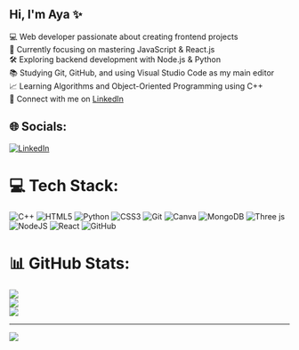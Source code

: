 ## Hi, I'm Aya ✨

💻 Web developer passionate about creating frontend projects  <br>
🎨 Currently focusing on mastering JavaScript & React.js  <br>
🛠️ Exploring backend development with Node.js & Python  <br>
📚 Studying Git, GitHub, and using Visual Studio Code as my main editor   <br>
📈 Learning Algorithms and Object-Oriented Programming using C++  <br>
🔗 Connect with me on [LinkedIn](https://www.linkedin.com/in/aya-abu-taha)



## 🌐 Socials:
[![LinkedIn](https://img.shields.io/badge/LinkedIn-%230077B5.svg?logo=linkedin&logoColor=white)](https://linkedin.com/in/www.linkedin.com/in/aya-abu-taha) 

# 💻 Tech Stack:
![C++](https://img.shields.io/badge/c++-%2300599C.svg?style=for-the-badge&logo=c%2B%2B&logoColor=white) ![HTML5](https://img.shields.io/badge/html5-%23E34F26.svg?style=for-the-badge&logo=html5&logoColor=white) ![Python](https://img.shields.io/badge/python-3670A0?style=for-the-badge&logo=python&logoColor=ffdd54) ![CSS3](https://img.shields.io/badge/css3-%231572B6.svg?style=for-the-badge&logo=css3&logoColor=white) ![Git](https://img.shields.io/badge/git-%23F05033.svg?style=for-the-badge&logo=git&logoColor=white) ![Canva](https://img.shields.io/badge/Canva-%2300C4CC.svg?style=for-the-badge&logo=Canva&logoColor=white)  ![MongoDB](https://img.shields.io/badge/MongoDB-%234ea94b.svg?style=for-the-badge&logo=mongodb&logoColor=white) ![Three js](https://img.shields.io/badge/threejs-black?style=for-the-badge&logo=three.js&logoColor=white) ![NodeJS](https://img.shields.io/badge/node.js-6DA55F?style=for-the-badge&logo=node.js&logoColor=white)  ![React](https://img.shields.io/badge/react-%2320232a.svg?style=for-the-badge&logo=react&logoColor=%2361DAFB) ![GitHub](https://img.shields.io/badge/github-%23121011.svg?style=for-the-badge&logo=github&logoColor=white)
# 📊 GitHub Stats:
![](https://github-readme-stats.vercel.app/api?username=AYA2404&theme=dark&hide_border=false&include_all_commits=false&count_private=false)<br/>
![](https://nirzak-streak-stats.vercel.app/?user=AYA2404&theme=dark&hide_border=false)<br/>
![](https://github-readme-stats.vercel.app/api/top-langs/?username=AYA2404&theme=dark&hide_border=false&include_all_commits=false&count_private=false&layout=compact)

---
[![](https://visitcount.itsvg.in/api?id=AYA2404&icon=0&color=0)](https://visitcount.itsvg.in)

<!-- Proudly created with GPRM ( https://gprm.itsvg.in ) -->
